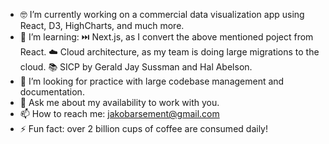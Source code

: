 - 🤓 I’m currently working on a commercial data visualization app using React, D3, HighCharts, and much more. 
- 🌱 I’m learning:
     ⏭️ Next.js, as I convert the above mentioned poject from React. 
     ☁️ Cloud architecture, as my team is doing large migrations to the cloud. 
     📚 SICP by Gerald Jay Sussman and Hal Abelson. 
- 🔭 I’m looking for practice with large codebase management and documentation. 
- 💬 Ask me about my availability to work with you. 
- 📫 How to reach me: jakobarsement@gmail.com
- ⚡ Fun fact: over 2 billion cups of coffee are consumed daily!
